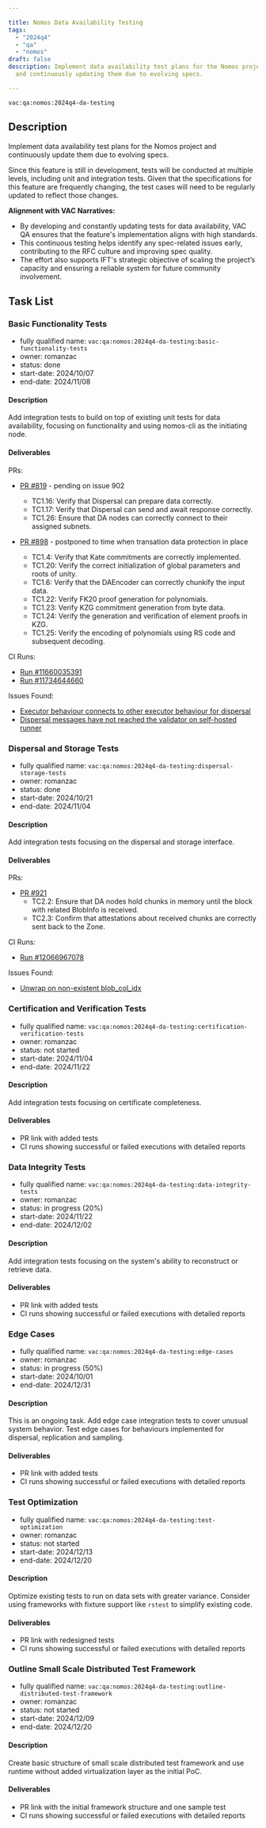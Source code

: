 ```yaml
---

title: Nomos Data Availability Testing  
tags:
  - "2024q4"
  - "qa"
  - "nomos"  
draft: false  
description: Implement data availability test plans for the Nomos project
  and continuously updating them due to evolving specs.

---
```


`vac:qa:nomos:2024q4-da-testing`

## Description
Implement data availability test plans for the Nomos project
and continuously update them due to evolving specs.

Since this feature is still in development,
tests will be conducted at multiple levels,
including unit and integration tests.
Given that the specifications for this feature are frequently changing,
the test cases will need to be regularly updated to reflect those changes.

**Alignment with VAC Narratives:**
- By developing and constantly updating tests for data availability,
  VAC QA ensures that the feature's implementation aligns with high standards.
- This continuous testing helps identify any spec-related issues early,
  contributing to the RFC culture and improving spec quality.
- The effort also supports IFT's strategic objective of scaling the project’s capacity
  and ensuring a reliable system for future community involvement.

## Task List

### Basic Functionality Tests

* fully qualified name: `vac:qa:nomos:2024q4-da-testing:basic-functionality-tests`
* owner: romanzac
* status: done
* start-date: 2024/10/07
* end-date: 2024/11/08

#### Description
Add integration tests to build on top of existing unit tests for data availability,
focusing on functionality and using nomos-cli as the initiating node.

#### Deliverables
PRs:
- [PR #819](https://github.com/logos-co/nomos-node/pull/819) - pending on issue 902
  - TC1.16: Verify that Dispersal can prepare data correctly.
  - TC1.17: Verify that Dispersal can send and await response correctly.  
  - TC1.26: Ensure that DA nodes can correctly connect to their assigned subnets.

- [PR #898](https://github.com/logos-co/nomos-node/pull/898) - postponed to time when transation data protection in place 
  - TC1.4: Verify that Kate commitments are correctly implemented.
  - TC1.20: Verify the correct initialization of global parameters and roots of unity.
  - TC1.6: Verify that the DAEncoder can correctly chunkify the input data.
  - TC1.22: Verify FK20 proof generation for polynomials.
  - TC1.23: Verify KZG commitment generation from byte data.
  - TC1.24: Verify the generation and verification of element proofs in KZG.
  - TC1.25: Verify the encoding of polynomials using RS code and subsequent decoding.

CI Runs:
- [Run #11660035391](https://github.com/logos-co/nomos-node/actions/runs/11660035391)    
- [Run #11734644660](https://github.com/logos-co/nomos-node/actions/runs/11734644660)

Issues Found:
- [Executor behaviour connects to other executor behaviour for dispersal](https://github.com/logos-co/nomos-node/issues/900)
- [Dispersal messages have not reached the validator on self-hosted runner](https://github.com/logos-co/nomos-node/issues/902)

### Dispersal and Storage Tests

* fully qualified name: `vac:qa:nomos:2024q4-da-testing:dispersal-storage-tests`
* owner: romanzac
* status: done
* start-date: 2024/10/21
* end-date: 2024/11/04

#### Description
Add integration tests focusing on the dispersal and storage interface.

#### Deliverables
PRs:
- [PR #921](https://github.com/logos-co/nomos-node/pull/921)
  - TC2.2: Ensure that DA nodes hold chunks in memory until the block with related BlobInfo is received.
  - TC2.3: Confirm that attestations about received chunks are correctly sent back to the Zone.

CI Runs:
- [Run #12066967078](https://github.com/logos-co/nomos-node/actions/runs/12066967078)    

Issues Found:
- [Unwrap on non-existent blob_col_idx](https://github.com/logos-co/nomos-node/issues/922)

### Certification and Verification Tests

* fully qualified name: `vac:qa:nomos:2024q4-da-testing:certification-verification-tests`
* owner: romanzac
* status: not started
* start-date: 2024/11/04
* end-date: 2024/11/22

#### Description
Add integration tests focusing on certificate completeness.

#### Deliverables
* PR link with added tests
* CI runs showing successful or failed executions with detailed reports

### Data Integrity Tests

* fully qualified name: `vac:qa:nomos:2024q4-da-testing:data-integrity-tests`
* owner: romanzac
* status: in progress (20%)
* start-date: 2024/11/22
* end-date: 2024/12/02

#### Description
Add integration tests focusing on the system's ability
to reconstruct or retrieve data.

#### Deliverables
* PR link with added tests
* CI runs showing successful or failed executions with detailed reports

### Edge Cases

* fully qualified name: `vac:qa:nomos:2024q4-da-testing:edge-cases`
* owner: romanzac
* status: in progress (50%)
* start-date: 2024/10/01
* end-date: 2024/12/31

#### Description
This is an ongoing task.
Add edge case integration tests to cover unusual system behavior.
Test edge cases for behaviours implemented for dispersal, replication and sampling.

#### Deliverables
* PR link with added tests
* CI runs showing successful or failed executions with detailed reports

### Test Optimization

* fully qualified name: `vac:qa:nomos:2024q4-da-testing:test-optimization`
* owner: romanzac
* status: not started
* start-date: 2024/12/13
* end-date: 2024/12/20

#### Description
Optimize existing tests to run on data sets with greater variance.
Consider using frameworks with fixture support like `rstest`
to simplify existing code.

#### Deliverables
* PR link with redesigned tests
* CI runs showing successful or failed executions with detailed reports


### Outline Small Scale Distributed Test Framework

* fully qualified name: `vac:qa:nomos:2024q4-da-testing:outline-distributed-test-framework`
* owner: romanzac
* status: not started
* start-date: 2024/12/09
* end-date: 2024/12/20

#### Description
Create basic structure of small scale distributed test framework and
use runtime without added virtualization layer as the initial PoC.

#### Deliverables
* PR link with the initial framework structure and one sample test
* CI runs showing successful or failed executions with detailed reports
